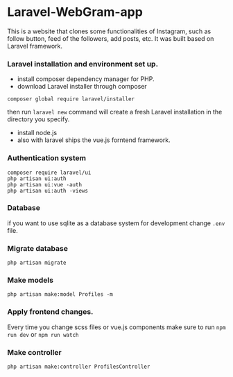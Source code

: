 # Laravel-WebGram-app
This is a website that clones some functionalities of Instagram, such as follow button, feed of the followers, add posts, etc. It was built based on Laravel framework.

### Laravel installation and environment set up.
* install composer dependency manager for PHP.
* download  Laravel installer through composer
```
composer global require laravel/installer
```
then run ```laravel new``` command will create a fresh Laravel installation in the directory you specify.<br/>
* install node.js
* also with laravel ships the vue.js forntend framework.


### Authentication system
```
composer require laravel/ui
php artisan ui:auth
php artisan ui:vue -auth
php artisan ui:auth -views
```
### Database
if you want to use sqlite as a database system for development change ```.env``` file.

### Migrate database
```php artisan migrate```
### Make models
```php artisan make:model Profiles -m```
### Apply frontend changes.
Every time you change scss files or vue.js components make sure to run
```npm run dev``` or ```npm run watch```
### Make controller
```php artisan make:controller ProfilesController```
